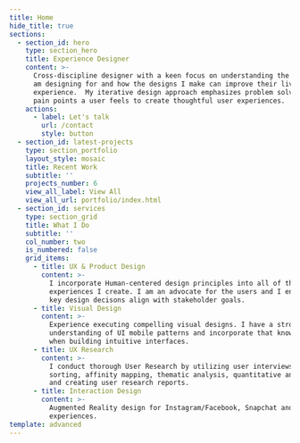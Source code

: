 ```yaml
---
title: Home
hide_title: true
sections:
  - section_id: hero
    type: section_hero
    title: Experience Designer
    content: >-
      Cross-discipline designer with a keen focus on understanding the humans I
      am designing for and how the designs I make can improve their lived in
      experience.  My iterative design approach emphasizes problem solving the
      pain points a user feels to create thoughtful user experiences.
    actions:
      - label: Let's talk
        url: /contact
        style: button
  - section_id: latest-projects
    type: section_portfolio
    layout_style: mosaic
    title: Recent Work
    subtitle: ''
    projects_number: 6
    view_all_label: View All
    view_all_url: portfolio/index.html
  - section_id: services
    type: section_grid
    title: What I Do
    subtitle: ''
    col_number: two
    is_numbered: false
    grid_items:
      - title: UX & Product Design
        content: >-
          I incorporate Human-centered design principles into all of the
          experiences I create. I am an advocate for the users and I ensure that
          key design decisons align with stakeholder goals.
      - title: Visual Design
        content: >-
          Experience executing compelling visual designs. I have a strong
          understanding of UI mobile patterns and incorporate that knowledge
          when building intuitive interfaces.
      - title: UX Research
        content: >-
          I conduct thorough User Research by utilizing user interviews, card
          sorting, affinity mapping, thematic analysis, quantitative analysis
          and creating user research reports.
      - title: Interaction Design
        content: >-
          Augmented Reality design for Instagram/Facebook, Snapchat and Web
          experiences.
template: advanced
---
```

